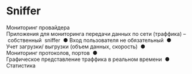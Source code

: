 # Sniffer

Мониторинг провайдера 
 
Приложения для мониторинга передачи данных по сети (траффика) – собственный 
sniffer 
● Вход пользователя не обязательный 
● Учет загрузки/ выгрузки (объем данных, скорость) 
● Мониторинг протоколов, портов 
● Графическое представление траффика в реальном времени 
● Статистика 
